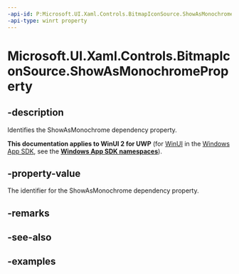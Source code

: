 ```yaml
---
-api-id: P:Microsoft.UI.Xaml.Controls.BitmapIconSource.ShowAsMonochromeProperty
-api-type: winrt property
---
```

<!-- Property syntax.
public DependencyProperty ShowAsMonochromeProperty { get; }
-->

# Microsoft.UI.Xaml.Controls.BitmapIconSource.ShowAsMonochromeProperty


## -description

Identifies the ShowAsMonochrome dependency property.


**This documentation applies to WinUI 2 for UWP** (for [WinUI](/windows/apps/winui/winui3/) in the [Windows App SDK](/windows/apps/windows-app-sdk/), see the **[Windows App SDK namespaces](/windows/windows-app-sdk/api/winrt/)**).

## -property-value

The identifier for the ShowAsMonochrome dependency property.


## -remarks


## -see-also


## -examples


